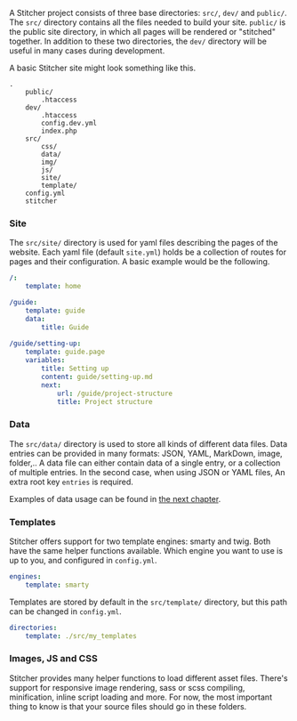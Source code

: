 A Stitcher project consists of three base directories: `src/`, `dev/` and `public/`. The `src/` directory contains all 
the files needed to build your site. `public/` is the public site directory, in which all pages will be rendered or 
"stitched" together. In addition to these two directories, the `dev/` directory will be useful in many cases during development. 

A basic Stitcher site might look something like this.

```
.
    public/
        .htaccess
    dev/
        .htaccess
        config.dev.yml
        index.php
    src/
        css/
        data/
        img/
        js/
        site/
        template/
    config.yml
    stitcher
```

### Site

The `src/site/` directory is used for yaml files describing the pages of the website. Each yaml file (default `site.yml`) 
holds be a collection of routes for pages and their configuration. A basic example would be the following.

```yaml
/:
    template: home

/guide:
    template: guide
    data:
        title: Guide
        
/guide/setting-up:
    template: guide.page
    variables:
        title: Setting up
        content: guide/setting-up.md
        next:
            url: /guide/project-structure
            title: Project structure
```

### Data

The `src/data/` directory is used to store all kinds of different data files. Data entries can be provided in many formats: 
JSON, YAML, MarkDown, image, folder,.. A data file can either contain data of a single entry, or a collection of multiple entries. 
In the second case, when using JSON or YAML files, An extra root key `entries` is required.

Examples of data usage can be found in [the next chapter](/guide/working-with-data).

### Templates

Stitcher offers support for two template engines: smarty and twig. Both have the same helper functions available.
Which engine you want to use is up to you, and configured in `config.yml`.

```yaml
engines:
    template: smarty
```

Templates are stored by default in the `src/template/` directory, but this path can be changed in `config.yml`.
 
```yaml
directories:
    template: ./src/my_templates
```

### Images, JS and CSS

Stitcher provides many helper functions to load different asset files. There's support for responsive image rendering, sass or scss compiling,
 minification, inline script loading and more. For now, the most important thing to know is that your source files should go in these folders.
